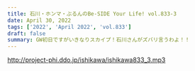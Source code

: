 ```yaml
---
title: 石川・ホンマ・ぶるんのBe-SIDE Your Life! vol.833-3
date: April 30, 2022
tags: ['2022', 'April 2022', 'vol.833']
draft: false
summary: GW初日ですがいきなりスカイプ！石川さんがズバリ言うわよ！！
---
```


http://project-phi.ddo.jp/ishikawa/ishikawa833_3.mp3
